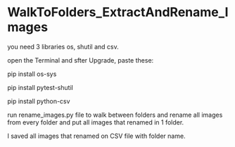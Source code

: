 # WalkToFolders_ExtractAndRename_Images
you need 3 libraries os, shutil and csv.

open the Terminal and sfter Upgrade, paste these:

pip install os-sys

pip install pytest-shutil

pip install python-csv

run rename_images.py file to walk between folders and rename all images from every folder and put all images that renamed in 1 folder.


I saved all images that renamed on CSV file with folder name.
